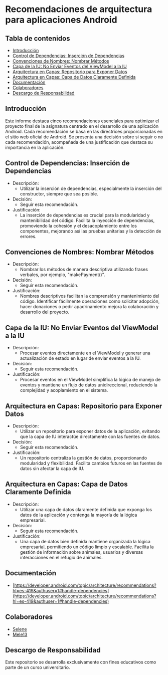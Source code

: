 # Recomendaciones de arquitectura para aplicaciones Android

## Tabla de contenidos
- [Introducción](#introducción)
- [Control de Dependencias: Inserción de Dependencias](#control-de-dependencias-:-inserción-de-dependencias)
- [Convenciones de Nombres: Nombrar Métodos](#convenciones-de-nombres-:-nombrar-métodos)
- [Capa de la IU: No Enviar Eventos del ViewModel a la IU](#capa-de-la-iu-:-no-enviar-eventos-del-viewmodel-a-la-iu)
- [Arquitectura en Capas: Repositorio para Exponer Datos](#arquitectura-en-capas-:-repositorio-para-exponer-datos)
- [Arquitectura en Capas: Capa de Datos Claramente Definida](#arquitectura-en-capas-:-capa-de-datos-claramente-definida)
- [Documentación](#documentación)
- [Colaboradores](#colaboradores)
- [Descargo de Responsabilidad](#descargo-de-responsabilidad)

## Introducción
Este informe destaca cinco recomendaciones esenciales para optimizar el proyecto final de la asignatura centrado en el desarrollo de una aplicación Android. Cada recomendación se basa en las directrices proporcionadas en el sitio web oficial de Android. Se presenta una decisión sobre si seguir o no cada recomendación, acompañada de una justificación que destaca su importancia en la aplicación.

## Control de Dependencias: Inserción de Dependencias
- Descripción:
  - Utilizar la inserción de dependencias, especialmente la inserción del constructor, siempre que sea posible.
- Decisión:
  - Seguir esta recomendación.
- Justificación:
  - La inserción de dependencias es crucial para la modularidad y mantenibilidad del código. Facilita la inyección de dependencias, promoviendo la cohesión y el desacoplamiento entre los componentes, mejorando así las pruebas unitarias y la detección de errores.

## Convenciones de Nombres: Nombrar Métodos
- Descripción:
  - Nombrar los métodos de manera descriptiva utilizando frases verbales, por ejemplo, "makePayment()".
- Decisión:
  - Seguir esta recomendación.
- Justificación:
  - Nombres descriptivos facilitan la comprensión y mantenimiento del código. Identificar fácilmente operaciones como solicitar adopción, hacer donaciones o pedir apadrinamiento mejora la colaboración y desarrollo del proyecto.

## Capa de la IU: No Enviar Eventos del ViewModel a la IU
- Descripción:
  - Procesar eventos directamente en el ViewModel y generar una actualización de estado en lugar de enviar eventos a la IU.
- Decisión:
  - Seguir esta recomendación.
- Justificación:
  - Procesar eventos en el ViewModel simplifica la lógica de manejo de eventos y mantiene un flujo de datos unidireccional, reduciendo la complejidad y acoplamiento en el sistema.

## Arquitectura en Capas: Repositorio para Exponer Datos
- Descripción:
  - Utilizar un repositorio para exponer datos de la aplicación, evitando que la capa de IU interactúe directamente con las fuentes de datos.
- Decisión:
  - Seguir esta recomendación.
- Justificación:
  - Un repositorio centraliza la gestión de datos, proporcionando modularidad y flexibilidad. Facilita cambios futuros en las fuentes de datos sin afectar la capa de IU.

## Arquitectura en Capas: Capa de Datos Claramente Definida
- Descripción:
  - Utilizar una capa de datos claramente definida que exponga los datos de la aplicación y contenga la mayoría de la lógica empresarial.
- Decisión:
  - Seguir esta recomendación.
- Justificación:
  - Una capa de datos bien definida mantiene organizada la lógica empresarial, permitiendo un código limpio y escalable. Facilita la gestión de información sobre animales, usuarios y diversas interacciones en el refugio de animales.

## Documentación
- [https://developer.android.com/topic/architecture/recommendations?hl=es-419&authuser=1#handle-dependencies](https://developer.android.com/topic/architecture/recommendations?hl=es-419&authuser=1#handle-dependencies)

## Colaboradores
- [Selene](https://github.com/SeleneGonzalezCurbelo)
- [Mele13](https://github.com/mele13)

## Descargo de Responsabilidad
Este repositorio se desarrolla exclusivamente con fines educativos como parte de un curso universitario.
